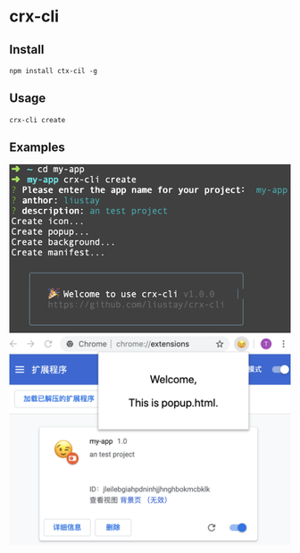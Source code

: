 

# crx-cli

## Install

```
npm install ctx-cil -g
```

## Usage

```
crx-cli create
```

## Examples

![terminal](https://github.com/liustay/crx-cli/blob/master/pic/terminal.png)
![demo](https://github.com/liustay/crx-cli/blob/master/pic/demo.png)



